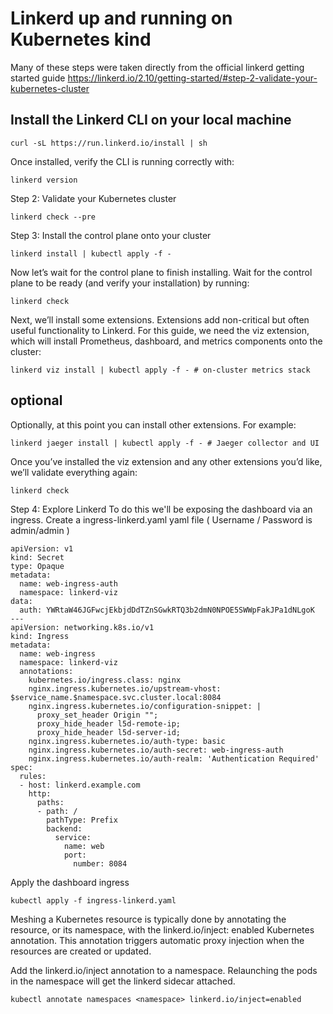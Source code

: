 # Linkerd up and running on Kubernetes kind
Many of these steps were taken directly from the official linkerd getting started guide
https://linkerd.io/2.10/getting-started/#step-2-validate-your-kubernetes-cluster

## Install the Linkerd CLI on your local machine
```
curl -sL https://run.linkerd.io/install | sh
```
Once installed, verify the CLI is running correctly with:
```
linkerd version
```

Step 2: Validate your Kubernetes cluster
```
linkerd check --pre
```

Step 3: Install the control plane onto your cluster
```
linkerd install | kubectl apply -f -
```

Now let’s wait for the control plane to finish installing. Wait for the control plane to be ready (and verify your installation) by running:
```
linkerd check
```

Next, we’ll install some extensions. Extensions add non-critical but often useful functionality to Linkerd. For this guide, we need the viz extension, which will install Prometheus, dashboard, and metrics components onto the cluster:
```
linkerd viz install | kubectl apply -f - # on-cluster metrics stack
```
## optional
Optionally, at this point you can install other extensions. For example:
```
linkerd jaeger install | kubectl apply -f - # Jaeger collector and UI
```

Once you’ve installed the viz extension and any other extensions you’d like, we’ll validate everything again:
```
linkerd check
```

Step 4: Explore Linkerd
To do this we'll be exposing the dashboard via an ingress.
Create a ingress-linkerd.yaml yaml file
( Username / Password is admin/admin )
```
apiVersion: v1
kind: Secret
type: Opaque
metadata:
  name: web-ingress-auth
  namespace: linkerd-viz
data:
  auth: YWRtaW46JGFwcjEkbjdDdTZnSGwkRTQ3b2dmN0NPOE5SWWpFakJPa1dNLgoK
---
apiVersion: networking.k8s.io/v1
kind: Ingress
metadata:
  name: web-ingress
  namespace: linkerd-viz
  annotations:
    kubernetes.io/ingress.class: nginx
    nginx.ingress.kubernetes.io/upstream-vhost: $service_name.$namespace.svc.cluster.local:8084
    nginx.ingress.kubernetes.io/configuration-snippet: |
      proxy_set_header Origin "";
      proxy_hide_header l5d-remote-ip;
      proxy_hide_header l5d-server-id;
    nginx.ingress.kubernetes.io/auth-type: basic
    nginx.ingress.kubernetes.io/auth-secret: web-ingress-auth
    nginx.ingress.kubernetes.io/auth-realm: 'Authentication Required'
spec:
  rules:
  - host: linkerd.example.com
    http:
      paths:
      - path: /
        pathType: Prefix
        backend:
          service:
            name: web
            port:
              number: 8084
```
Apply the dashboard ingress
```
kubectl apply -f ingress-linkerd.yaml
```

Meshing a Kubernetes resource is typically done by annotating the resource, or its namespace, with the linkerd.io/inject: enabled Kubernetes annotation. This annotation triggers automatic proxy injection when the resources are created or updated.

Add the linkerd.io/inject annotation to a namespace. Relaunching the pods in the namespace will get the linkerd sidecar attached.
```
kubectl annotate namespaces <namespace> linkerd.io/inject=enabled
```
